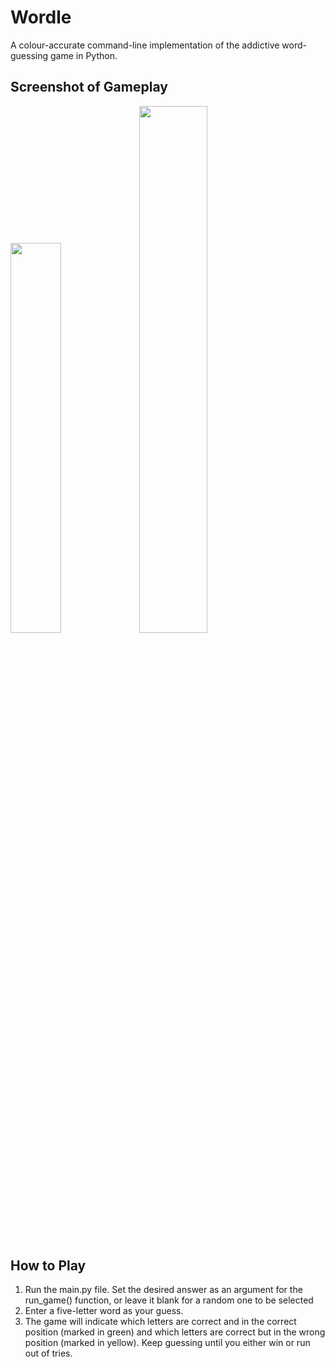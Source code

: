 # Wordle
A colour-accurate command-line implementation of the addictive word-guessing game in Python.

## Screenshot of Gameplay

<p float="left">
  <img src="https://user-images.githubusercontent.com/98430636/221375146-57cc25a2-1c03-43fd-92dc-14ceeb8b898c.png" width=40% />
  <img src="https://user-images.githubusercontent.com/98430636/221375149-c8db5679-328c-43b0-802f-352d11a1e019.png" width=46.5% /> 
</p>

## How to Play
1. Run the main.py file. Set the desired answer as an argument for the run_game() function, or leave it blank for a random one to be selected
2. Enter a five-letter word as your guess.
3. The game will indicate which letters are correct and in the correct position (marked in green) and which letters are correct but in the wrong position (marked in yellow).
Keep guessing until you either win or run out of tries.
